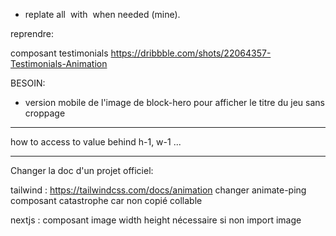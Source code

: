 - replate all <img> with <Image> when needed (mine).


reprendre:


composant testimonials
https://dribbble.com/shots/22064357-Testimonials-Animation














BESOIN:
- version mobile de l'image de block-hero pour afficher le titre du jeu sans croppage











---
how to access to value behind h-1, w-1 ...





----------
Changer la doc d'un projet officiel:

tailwind : https://tailwindcss.com/docs/animation changer animate-ping composant catastrophe car non copié collable

nextjs : composant image width height nécessaire si non import image
